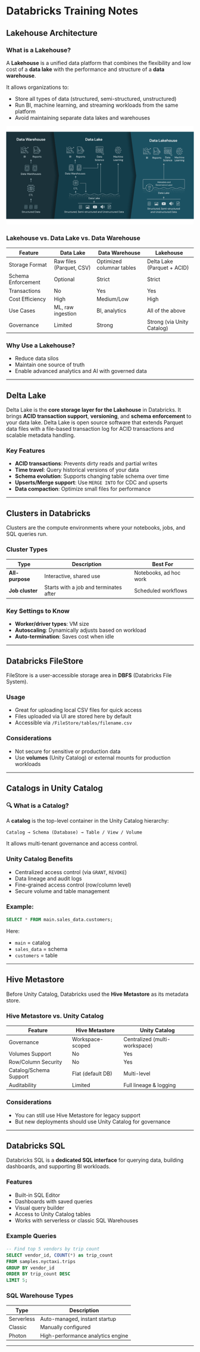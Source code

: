 # Databricks Training Notes

## Lakehouse Architecture

### What is a Lakehouse?
A **Lakehouse** is a unified data platform that combines the flexibility and low cost of a **data lake** with the performance and structure of a **data warehouse**.

It allows organizations to:
- Store all types of data (structured, semi-structured, unstructured)
- Run BI, machine learning, and streaming workloads from the same platform
- Avoid maintaining separate data lakes and warehouses

![Lakehouse Architecture](./data-lakehouse_1.png)

### Lakehouse vs. Data Lake vs. Data Warehouse

| Feature               | Data Lake              | Data Warehouse           | Lakehouse                   |
|----------------------|------------------------|--------------------------|-----------------------------|
| Storage Format       | Raw files (Parquet, CSV) | Optimized columnar tables | Delta Lake (Parquet + ACID) |
| Schema Enforcement   | Optional               | Strict                   | Strict                      |
| Transactions         | No                     | Yes                      | Yes                         |
| Cost Efficiency      | High                   | Medium/Low               | High                        |
| Use Cases            | ML, raw ingestion      | BI, analytics            | All of the above            |
| Governance           | Limited                | Strong                   | Strong (via Unity Catalog)  |

### Why Use a Lakehouse?
- Reduce data silos
- Maintain one source of truth
- Enable advanced analytics and AI with governed data

---

## Delta Lake

Delta Lake is the **core storage layer for the Lakehouse** in Databricks. It brings **ACID transaction support**, **versioning**, and **schema enforcement** to your data lake. Delta Lake is open source software that extends Parquet data files with a file-based transaction log for ACID transactions and scalable metadata handling.

### Key Features
- **ACID transactions**: Prevents dirty reads and partial writes
- **Time travel**: Query historical versions of your data
- **Schema evolution**: Supports changing table schema over time
- **Upserts/Merge support**: Use `MERGE INTO` for CDC and upserts
- **Data compaction**: Optimize small files for performance


---

## Clusters in Databricks

Clusters are the compute environments where your notebooks, jobs, and SQL queries run.

### Cluster Types

| Type               | Description                                        | Best For                         |
|--------------------|----------------------------------------------------|----------------------------------|
| **All-purpose**    | Interactive, shared use                            | Notebooks, ad hoc work           |
| **Job cluster**    | Starts with a job and terminates after             | Scheduled workflows              |


### Key Settings to Know
- **Worker/driver types**: VM size
- **Autoscaling**: Dynamically adjusts based on workload
- **Auto-termination**: Saves cost when idle

---

## Databricks FileStore

FileStore is a user-accessible storage area in **DBFS** (Databricks File System).

### Usage
- Great for uploading local CSV files for quick access
- Files uploaded via UI are stored here by default
- Accessible via `/FileStore/tables/filename.csv`



### Considerations
- Not secure for sensitive or production data
- Use **volumes** (Unity Catalog) or external mounts for production workloads

---

## Catalogs in Unity Catalog

### 🔍 What is a Catalog?
A **catalog** is the top-level container in the Unity Catalog hierarchy:

```
Catalog → Schema (Database) → Table / View / Volume
```

It allows multi-tenant governance and access control.

### Unity Catalog Benefits
- Centralized access control (via `GRANT`, `REVOKE`)
- Data lineage and audit logs
- Fine-grained access control (row/column level)
- Secure volume and table management

### Example:
```sql
SELECT * FROM main.sales_data.customers;
```

Here:
- `main` = catalog
- `sales_data` = schema
- `customers` = table

---

## Hive Metastore

Before Unity Catalog, Databricks used the **Hive Metastore** as its metadata store.

### Hive Metastore vs. Unity Catalog

| Feature               | Hive Metastore     | Unity Catalog        |
|-----------------------|--------------------|----------------------|
| Governance            | Workspace-scoped   | Centralized (multi-workspace) |
| Volumes Support       | No                 | Yes               |
| Row/Column Security   | No                 | Yes               |
| Catalog/Schema Support| Flat (default DB)  | Multi-level          |
| Auditability          | Limited            | Full lineage & logging |



### Considerations
- You can still use Hive Metastore for legacy support
- But new deployments should use Unity Catalog for governance

---

## Databricks SQL

Databricks SQL is a **dedicated SQL interface** for querying data, building dashboards, and supporting BI workloads.

### Features
- Built-in SQL Editor
- Dashboards with saved queries
- Visual query builder
- Access to Unity Catalog tables
- Works with serverless or classic SQL Warehouses

### Example Queries
```sql
-- Find top 5 vendors by trip count
SELECT vendor_id, COUNT(*) as trip_count
FROM samples.nyctaxi.trips
GROUP BY vendor_id
ORDER BY trip_count DESC
LIMIT 5;
```

### SQL Warehouse Types
| Type       | Description                      |
|------------|----------------------------------|
| Serverless | Auto-managed, instant startup    |
| Classic    | Manually configured              |
| Photon     | High-performance analytics engine|

---


